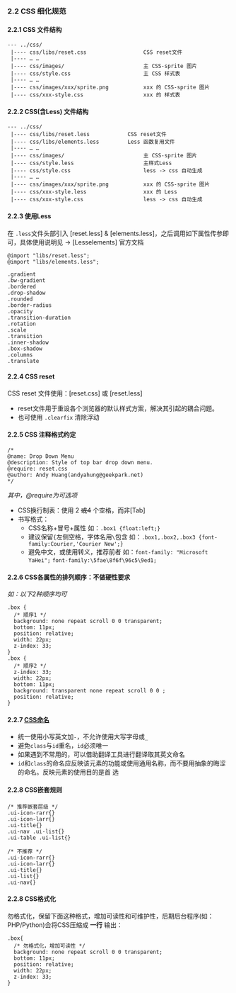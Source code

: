 ### 2.2 CSS 细化规范

#### 2.2.1 CSS 文件结构
    --- ../css/
     |---- css/libs/reset.css                  CSS reset文件
     |---- … …
     |---- css/images/                         主 CSS-sprite 图片
     |---- css/style.css                       主 CSS 样式表
     |---- … …
     |---- css/images/xxx/sprite.png           xxx 的 CSS-sprite 图片
     |---- css/xxx-style.css                   xxx 的 样式表

#### 2.2.2 CSS(含Less) 文件结构
    --- ../css/
     |---- css/libs/reset.less            CSS reset文件
     |---- css/libs/elements.less         Less 函数复用文件
     |---- … …
     |---- css/images/                         主 CSS-sprite 图片
     |---- css/style.less                      主样式Less
     |---- css/style.css                       less -> css 自动生成
     |---- … …
     |---- css/images/xxx/sprite.png           xxx 的 CSS-sprite 图片
     |---- css/xxx-style.less                  xxx 的 Less
     |---- css/xxx-style.css                   less -> css 自动生成

#### 2.2.3 使用Less
在 `.less`文件头部引入 [reset.less] & [elements.less]，之后调用如下属性传参即可，具体使用说明见 -> [Lesselements] 官方文档

    @import "libs/reset.less";
    @import "libs/elements.less";

    .gradient
    .bw-gradient
    .bordered
    .drop-shadow
    .rounded
    .border-radius
    .opacity
    .transition-duration
    .rotation
    .scale
    .transition
    .inner-shadow
    .box-shadow
    .columns
    .translate

#### 2.2.4 CSS reset
CSS reset 文件使用：[reset.css] 或 [reset.less]

* reset文件用于重设各个浏览器的默认样式方案，解决其引起的耦合问题。
* 也可使用 `.clearfix` 清除浮动

#### 2.2.5 CSS 注释格式约定
    /*
    @name: Drop Down Menu
    @description: Style of top bar drop down menu.
    @require: reset.css
    @author: Andy Huang(andyahung@geekpark.net)
    */

_其中，@require为可选项_

* CSS换行制表：使用 2 <del>或4</del> 个空格，而非\[Tab\]
* 书写格式：
    * CSS名称+冒号+属性
    如：`.box1 {float:left;}`
    * 建议保留`{`左侧空格，字体名用`\`包含
    如：`.box1,.box2,.box3 {font-family:Courier,'Courier New';}`
    * 避免中文，或使用转义，推荐前者
    如：`font-family: "Microsoft YaHei";` `font-family:\5fae\8f6f\96c5\9ed1;`

#### 2.2.6 CSS各属性的排列顺序：不做硬性要求
_如：以下2种顺序均可_

    .box {
      /* 顺序1 */
      background: none repeat scroll 0 0 transparent;
      bottom: 11px;
      position: relative;
      width: 22px;
      z-index: 33;
    }
    .box {
      /* 顺序2 */
      z-index: 33;
      width: 22px;
      bottom: 11px;
      background: transparent none repeat scroll 0 0 ;
      position: relative;
    }

#### 2.2.7 [CSS命名](http://www.divcss5.com/jiqiao/j4.shtml)
* 统一使用小写英文加`-`，不允许使用大写字母或`_`
* 避免`class`与`id`重名，`id`必须唯一
* 如果遇到不常用的，可以借助翻译工具进行翻译取其英文命名
* `id`和`class`的命名应反映该元素的功能或使用通用名称，而不要用抽象的晦涩的命名。反映元素的使用目的是首
选

#### 2.2.8 CSS嵌套规则
    /* 推荐嵌套层级 */
    .ui-icon-rarr{}
    .ui-icon-larr{}
    .ui-title{}
    .ui-nav .ui-list{}
    .ui-table .ui-list{}

    /* 不推荐 */
    .ui-icon-rarr{}
    .ui-icon-larr{}
    .ui-title{}
    .ui-list{}
    .ui-nav{}

#### 2.2.8 CSS格式化
勿格式化，保留下面这种格式，增加可读性和可维护性，后期后台程序(如：PHP/Python)会将CSS压缩成 **一行** 输出：

    .box{
      /* 勿格式化，增加可读性 */
      background: none repeat scroll 0 0 transparent;
      bottom: 11px;
      position: relative;
      width: 22px;
      z-index: 33;
    }
